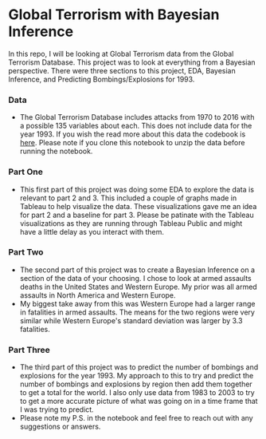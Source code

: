 # Global Terrorism with Bayesian Inference

In this repo, I will be looking at Global Terrorism data from the Global Terrorism Database. This project was to look at everything from a Bayesian perspective. There were three sections to this project, EDA, Bayesian Inference, and Predicting Bombings/Explosions for 1993. 

### Data
- The Global Terrorism Database includes attacks from 1970 to 2016 with a possible 135 variables about each. This does not include data for the year 1993. If you wish the read more about this data the codebook is [here](http://start.umd.edu/gtd/downloads/Codebook.pdf). Please note if you clone this notebook to unzip the data before running the notebook. 

### Part One
- This first part of this project was doing some EDA to explore the data is relevant to part 2 and 3. This included a couple of graphs made in Tableau to help visualize the data. These visualizations gave me an idea for part 2 and a baseline for part 3. Please be patinate with the Tableau visualizations as they are running through Tableau Public and might have a little delay as you interact with them.

### Part Two
- The second part of this project was to create a Bayesian Inference on a section of the data of your choosing. I chose to look at armed assaults deaths in the United States and Western Europe. My prior was all armed assaults in North America and Western Europe. 
- My biggest take away from this was Western Europe had a larger range in fatalities in armed assaults. The means for the two regions were very similar while Western Europe's standard deviation was larger by 3.3 fatalities. 

### Part Three
- The third part of this project was to predict the number of bombings and explosions for the year 1993. My approach to this to try and predict the number of bombings and explosions by region then add them together to get a total for the world. I also only use data from 1983 to 2003 to try to get a more accurate picture of what was going on in a time frame that I was trying to predict. 
- Please note my P.S. in the notebook and feel free to reach out with any suggestions or answers. 
